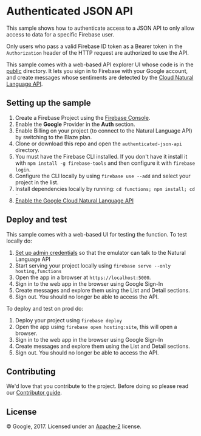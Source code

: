 # Authenticated JSON API

This sample shows how to authenticate access to a JSON API to only allow
access to data for a specific Firebase user.

Only users who pass a valid Firebase ID token as a Bearer token in the
`Authorization` header of the HTTP request are authorized to use the API.

This sample comes with a web-based API explorer UI whose code is in the [public](public) directory.
It lets you sign in to Firebase with your Google account, and create messages whose sentiments are
detected by the [Cloud Natural Language API](https://cloud.google.com/natural-language/).

## Setting up the sample

1.  Create a Firebase Project using the [Firebase Console](https://console.firebase.google.com).
1.  Enable the **Google** Provider in the **Auth** section.
1.  Enable Billing on your project (to connect to the Natural Language API) by switching to the Blaze plan.
1.  Clone or download this repo and open the `authenticated-json-api` directory.
1.  You must have the Firebase CLI installed. If you don't have it install it with `npm install -g firebase-tools` and then configure it with `firebase login`.
1.  Configure the CLI locally by using `firebase use --add` and select your project in the list.
1.  Install dependencies locally by running: `cd functions; npm install; cd -`
1.  [Enable the Google Cloud Natural Language API](https://console.cloud.google.com/apis/api/language.googleapis.com/overview?project=_)

## Deploy and test

This sample comes with a web-based UI for testing the function.
To test locally do:

1. [Set up admin credentials](https://firebase.google.com/docs/functions/local-emulator#set_up_admin_credentials_optional) so that the emulator can talk to the Natural Language API
1. Start serving your project locally using `firebase serve --only hosting,functions`
1. Open the app in a browser at `https://localhost:5000`.
1. Sign in to the web app in the browser using Google Sign-In
1. Create messages and explore them using the List and Detail sections.
1. Sign out. You should no longer be able to access the API.

To deploy and test on prod do:

1.  Deploy your project using `firebase deploy`
1.  Open the app using `firebase open hosting:site`, this will open a browser.
1.  Sign in to the web app in the browser using Google Sign-In
1.  Create messages and explore them using the List and Detail sections.
1.  Sign out. You should no longer be able to access the API.

## Contributing

We'd love that you contribute to the project. Before doing so please read our [Contributor guide](../CONTRIBUTING.md).

## License

© Google, 2017. Licensed under an [Apache-2](../LICENSE) license.
